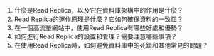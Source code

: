 1. 什麼是Read Replica，以及它在資料庫架構中的作用是什麼？
2. Read Replica的運作原理是什麼？它如何確保資料的一致性？
3. 在一個高流量網站中，使用Read Replica有哪些好處和優勢？
4. 如何進行Read Replica的設置和管理？需要注意哪些事項？
5. 在使用Read Replica時，如何避免資料庫中的死鎖和其他常見的問題？
